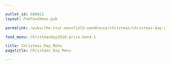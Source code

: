 ```yaml
---

outlet_id: 680022
layout: PubFoodXmas-pub

permalink: /pubs/the-star-mansfield-woodhouse/christmas/christmas-day-menu.html

food_menu: ChristmasDay2018-price-band-1

title: Christmas Day Menu
pagetitle: Christmas Day Menu

---
```

